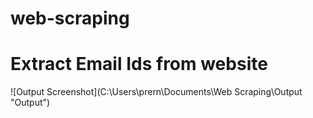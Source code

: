 # web-scraping
# Extract Email Ids from website 

![Output Screenshot](C:\Users\prern\Documents\Web Scraping\Output "Output")
